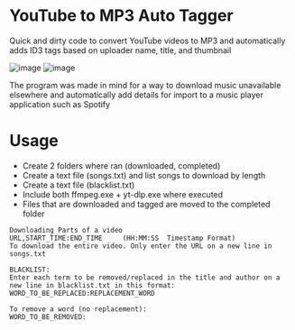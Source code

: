 # YouTube to MP3 Auto Tagger
Quick and dirty code to convert YouTube videos to MP3 and automatically adds ID3 tags based on uploader name, title, and thumbnail

![image](https://user-images.githubusercontent.com/21994085/199174510-63b92bec-1611-4e7d-a61a-1cd4c3d4ad41.png)
![image](https://user-images.githubusercontent.com/21994085/199175477-b2d6d5ae-d7db-455c-813f-ad1d3af7fac5.png)

The program was made in mind for a way to download music unavailable elsewhere and automatically add details for import to a music player application such as Spotify
# Usage
- Create 2 folders where ran (downloaded, completed)
- Create a text file (songs.txt) and list songs to download by length
- Create a text file (blacklist.txt) 
- Include both ffmpeg.exe + yt-dlp.exe where executed
- Files that are downloaded and tagged are moved to the completed folder

```
Downloading Parts of a video
URL,START_TIME:END_TIME     (HH:MM:SS  Timestamp Format)
To download the entire video. Only enter the URL on a new line in songs.txt

BLACKLIST:
Enter each term to be removed/replaced in the title and author on a new line in blacklist.txt in this format:
WORD_TO_BE_REPLACED:REPLACEMENT_WORD

To remove a word (no replacement):
WORD_TO_BE_REMOVED:
```

